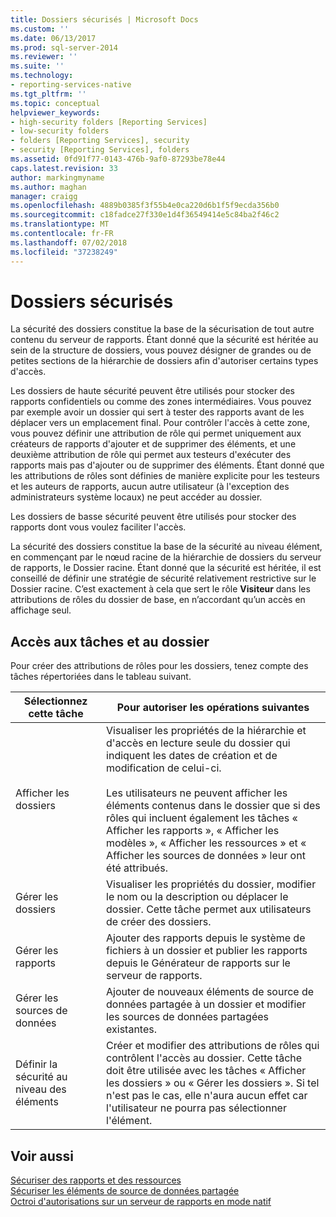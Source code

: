 ```yaml
---
title: Dossiers sécurisés | Microsoft Docs
ms.custom: ''
ms.date: 06/13/2017
ms.prod: sql-server-2014
ms.reviewer: ''
ms.suite: ''
ms.technology:
- reporting-services-native
ms.tgt_pltfrm: ''
ms.topic: conceptual
helpviewer_keywords:
- high-security folders [Reporting Services]
- low-security folders
- folders [Reporting Services], security
- security [Reporting Services], folders
ms.assetid: 0fd91f77-0143-476b-9af0-87293be78e44
caps.latest.revision: 33
author: markingmyname
ms.author: maghan
manager: craigg
ms.openlocfilehash: 4889b0385f3f55b4e0ca220d6b1f5f9ecda356b0
ms.sourcegitcommit: c18fadce27f330e1d4f36549414e5c84ba2f46c2
ms.translationtype: MT
ms.contentlocale: fr-FR
ms.lasthandoff: 07/02/2018
ms.locfileid: "37238249"
---
```

# <a name="secure-folders"></a>Dossiers sécurisés
  La sécurité des dossiers constitue la base de la sécurisation de tout autre contenu du serveur de rapports. Étant donné que la sécurité est héritée au sein de la structure de dossiers, vous pouvez désigner de grandes ou de petites sections de la hiérarchie de dossiers afin d'autoriser certains types d'accès.  
  
 Les dossiers de haute sécurité peuvent être utilisés pour stocker des rapports confidentiels ou comme des zones intermédiaires. Vous pouvez par exemple avoir un dossier qui sert à tester des rapports avant de les déplacer vers un emplacement final. Pour contrôler l'accès à cette zone, vous pouvez définir une attribution de rôle qui permet uniquement aux créateurs de rapports d'ajouter et de supprimer des éléments, et une deuxième attribution de rôle qui permet aux testeurs d'exécuter des rapports mais pas d'ajouter ou de supprimer des éléments. Étant donné que les attributions de rôles sont définies de manière explicite pour les testeurs et les auteurs de rapports, aucun autre utilisateur (à l'exception des administrateurs système locaux) ne peut accéder au dossier.  
  
 Les dossiers de basse sécurité peuvent être utilisés pour stocker des rapports dont vous voulez faciliter l'accès.  
  
 La sécurité des dossiers constitue la base de la sécurité au niveau élément, en commençant par le nœud racine de la hiérarchie de dossiers du serveur de rapports, le Dossier racine. Étant donné que la sécurité est héritée, il est conseillé de définir une stratégie de sécurité relativement restrictive sur le Dossier racine. C’est exactement à cela que sert le rôle **Visiteur** dans les attributions de rôles du dossier de base, en n’accordant qu’un accès en affichage seul.  
  
## <a name="tasks-and-folder-access"></a>Accès aux tâches et au dossier  
 Pour créer des attributions de rôles pour les dossiers, tenez compte des tâches répertoriées dans le tableau suivant.  
  
|Sélectionnez cette tâche|Pour autoriser les opérations suivantes|  
|----------------------|---------------------------|  
|Afficher les dossiers|Visualiser les propriétés de la hiérarchie et d'accès en lecture seule du dossier qui indiquent les dates de création et de modification de celui-ci.<br /><br /> Les utilisateurs ne peuvent afficher les éléments contenus dans le dossier que si des rôles qui incluent également les tâches « Afficher les rapports », « Afficher les modèles », « Afficher les ressources » et « Afficher les sources de données » leur ont été attribués.|  
|Gérer les dossiers|Visualiser les propriétés du dossier, modifier le nom ou la description ou déplacer le dossier. Cette tâche permet aux utilisateurs de créer des dossiers.|  
|Gérer les rapports|Ajouter des rapports depuis le système de fichiers à un dossier et publier les rapports depuis le Générateur de rapports sur le serveur de rapports.|  
|Gérer les sources de données|Ajouter de nouveaux éléments de source de données partagée à un dossier et modifier les sources de données partagées existantes.|  
|Définir la sécurité au niveau des éléments|Créer et modifier des attributions de rôles qui contrôlent l'accès au dossier. Cette tâche doit être utilisée avec les tâches « Afficher les dossiers » ou « Gérer les dossiers ». Si tel n'est pas le cas, elle n'aura aucun effet car l'utilisateur ne pourra pas sélectionner l'élément.|  
  
## <a name="see-also"></a>Voir aussi  
 [Sécuriser des rapports et des ressources](secure-reports-and-resources.md)   
 [Sécuriser les éléments de source de données partagée](secure-shared-data-source-items.md)   
 [Octroi d'autorisations sur un serveur de rapports en mode natif](granting-permissions-on-a-native-mode-report-server.md)  
  
  
